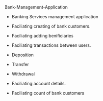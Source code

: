 Bank-Management-Application
- Banking Services management application

- Faciliating creating of bank customers.
- Faciliating adding benificiaries
- Faciliating transactions between users.
- Deposition
- Transfer
- Withdrawal
- Faciliating account details.
- Faciliating count of bank customers

